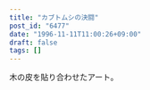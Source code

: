 ```yaml
---
title: "カブトムシの決闘"
post_id: "6477"
date: "1996-11-11T11:00:26+09:00"
draft: false
tags: []
---
```



木の皮を貼り合わせたアート。
